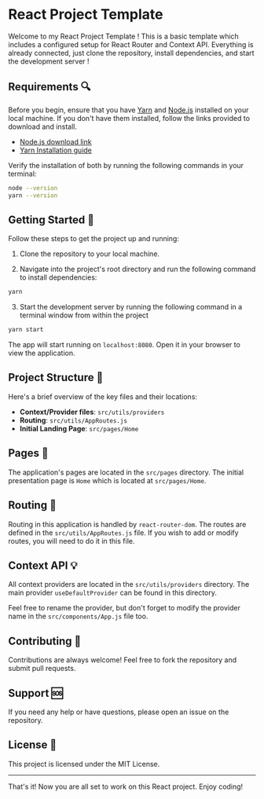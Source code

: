 # React Project Template

Welcome to my React Project Template ! This is a basic template which includes a configured setup for React Router and Context API. Everything is already connected, just clone the repository, install dependencies, and start the development server !

## Requirements 🔍

Before you begin, ensure that you have [Yarn](https://yarnpkg.com/) and [Node.js](https://nodejs.org/) installed on your local machine. If you don't have them installed, follow the links provided to download and install.

- [Node.js download link](https://nodejs.org/en/download/)
- [Yarn Installation guide](https://classic.yarnpkg.com/en/docs/install)

Verify the installation of both by running the following commands in your terminal:

```bash
node --version
yarn --version
```

## Getting Started 🚀

Follow these steps to get the project up and running:

1. Clone the repository to your local machine.

2. Navigate into the project's root directory and run the following command to install dependencies:

```bash
yarn
```
3. Start the development server by running the following command in a terminal window from within the project

```bash
yarn start
```

The app will start running on `localhost:8080`. Open it in your browser to view the application.

## Project Structure 📂

Here's a brief overview of the key files and their locations:

- **Context/Provider files**: `src/utils/providers`
- **Routing**: `src/utils/AppRoutes.js`
- **Initial Landing Page**: `src/pages/Home`

## Pages 📄

The application's pages are located in the `src/pages` directory. The initial presentation page is `Home` which is located at `src/pages/Home`.

## Routing 🚏

Routing in this application is handled by `react-router-dom`. The routes are defined in the `src/utils/AppRoutes.js` file. If you wish to add or modify routes, you will need to do it in this file.

## Context API 💡

All context providers are located in the `src/utils/providers` directory. The main provider `useDefaultProvider` can be found in this directory. 

Feel free to rename the provider, but don't forget to modify the provider name in the `src/components/App.js` file too.

## Contributing 🤝

Contributions are always welcome! Feel free to fork the repository and submit pull requests.

## Support 🆘

If you need any help or have questions, please open an issue on the repository.

## License 📜

This project is licensed under the MIT License.

---

That's it! Now you are all set to work on this React project. Enjoy coding!
